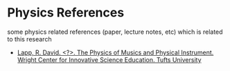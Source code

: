 # Physics References

some physics related references (paper, lecture notes, etc) which is related to this research

- [Lapp, R. David. <?>. The Physics of Musics and Physical Instrument. Wright Center for Innovative Science Education. Tufts University](http://kellerphysics.com/acoustics/Lapp.pdf)
